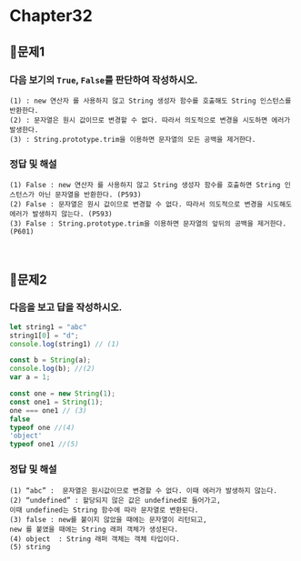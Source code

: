 # Chapter32
## 📌문제1
### 다음 보기의 `True`, `False`를 판단하여 작성하시오.
```
(1) : new 연산자 를 사용하지 않고 String 생성자 함수를 호출해도 String 인스턴스를 반환한다.
(2) : 문자열은 원시 값이므로 변경할 수 없다. 따라서 의도적으로 변경을 시도하면 에러가 발생한다.
(3) : String.prototype.trim을 이용하면 문자열의 모든 공백을 제거한다.
```
### 정답 및 해설
```
(1) False : new 연산자 를 사용하지 않고 String 생성자 함수를 호출하면 String 인스턴스가 아닌 문자열을 반환한다. (P593)
(2) False : 문자열은 원시 값이므로 변경할 수 없다. 따라서 의도적으로 변경을 시도해도 에러가 발생하지 않는다. (P593)
(3) False : String.prototype.trim을 이용하면 문자열의 앞뒤의 공백을 제거한다. (P601)
```

<br>
 
## 📌문제2

### 다음을 보고 답을 작성하시오.

```js
let string1 = "abc"
string1[0] = "d";
console.log(string1) // (1)

const b = String(a);
console.log(b); //(2)
var a = 1;

const one = new String(1);
const one1 = String(1);
one === one1 // (3)
false
typeof one //(4)
'object'
typeof one1 //(5)
```
### 정답 및 해설
```
(1) “abc” :  문자열은 원시값이므로 변경할 수 없다. 이때 에러가 발생하지 않는다.
(2) “undefined” : 할당되지 않은 값은 undefined로 들어가고, 
이때 undefined는 String 함수에 따라 문자열로 변환된다. 
(3) false : new를 붙이지 않았을 때에는 문자열이 리턴되고, 
new 를 붙였을 때에는 String 래퍼 객체가 생성된다.
(4) object  : String 래퍼 객체는 객체 타입이다.
(5) string
```

<br>


